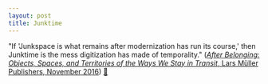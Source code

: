 ```yaml
---
layout: post
title: Junktime
---
```


"If 'Junkspace is what remains after modernization has run its course,' then Junktime is the mess digitization has made of temporality." \([_After Belonging: Objects, Spaces, and Territories of the Ways We Stay in Transit_, Lars Müller Publishers, November 2016](https://www.amazon.com/After-Belonging-Objects-Territories-Transit/dp/3037785209)\) [&#128196;](https://view.publitas.com/p222-9556/troy-therrien-junktime/page/1)
